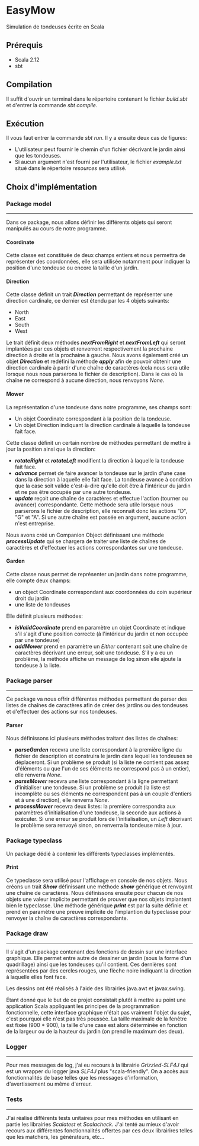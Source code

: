 # EasyMow
Simulation de tondeuses écrite en Scala

## Prérequis

* Scala 2.12
* sbt

## Compilation

Il suffit d'ouvrir un terminal dans le répertoire contenant le fichier *build.sbt*
et d'entrer la commande *sbt compile*.

## Exécution

Il vous faut entrer la commande *sbt run*. Il y a ensuite deux cas de figures:

* L'utilisateur peut fournir le chemin d'un fichier décrivant le jardin ainsi que
les tondeuses.
* Si aucun argument n'est fourni par l'utilisateur, le fichier *example.txt* situé
dans le répertoire *resources* sera utilisé.


## Choix d'implémentation

### Package model
-------------------

Dans ce package, nous allons définir les différents objets qui seront manipulés 
au cours de notre programme.

#### Coordinate

Cette classe est constituée de deux champs entiers et nous permettra de représenter
des coordonnées, elle sera utilisée notamment pour indiquer la position d'une 
tondeuse ou encore la taille d'un jardin.

#### Direction

Cette classe définit un trait __*Direction*__ permettant de représenter une direction
cardinale, ce dernier est étendu par les 4 objets suivants: 
* North
* East
* South
* West

Le trait définit deux méthodes __*nextFromRight*__ et __*nextFromLeft*__ qui seront
implantées par ces objets et renverront respectivement la prochaine direction à
droite et la prochaine à gauche.
Nous avons également créé un objet __*Direction*__ et redéfini la méthode __*apply*__ afin de 
pouvoir obtenir une direction cardinale à partir d'une chaîne de caractères (cela 
nous sera utile lorsque nous nous parserons le fichier de description). Dans le cas
où la chaîne ne correspond à aucune direction, nous renvoyons *None*.


#### Mower

La représentation d'une tondeuse dans notre programme, ses champs sont:
* Un objet Coordinate correspondant à la position de la tondeuse.
* Un objet Direction indiquant la direction cardinale à laquelle la tondeuse fait face.

Cette classe définit un certain nombre de méthodes permettant de mettre à jour la position ainsi que
la direction:

* __*rotateRight*__ et __*rotateLeft*__ modifient la direction à laquelle la tondeuse
fait face.
* __*advance*__ permet de faire avancer la tondeuse sur le jardin  d'une case dans
la direction à laquelle elle fait face. La tondeuse avance à condition que la case soit
valide c'est-à-dire qu'elle doit être à l'intérieur du jardin et ne pas être occupée
par une autre tondeuse.
* __*update*__ reçoit une chaîne de caractères et effectue l'action (tourner ou 
avancer) correspondante. Cette méthode sera utile lorsque nous parserons le fichier
de description, elle reconnaît donc les actions "D", "G" et "A". Si une autre chaîne
est passée en argument, aucune action n'est entreprise.

Nous avons créé un Companion Object définissant une méthode __*processUpdate*__ qui se chargera
de traiter une liste de chaînes de caractères et d'effectuer les actions correspondantes sur une tondeuse.

#### Garden

Cette classe nous permet de représenter un jardin dans notre programme, elle compte deux champs:
* un object Coordinate correspondant aux coordonnées du coin supérieur droit du jardin
* une liste de tondeuses

Elle définit plusieurs méthodes:
* __*isValidCoordinate*__ prend en paramètre un objet Coordinate et indique s'il
s'agit d'une position correcte (à l'intérieur du jardin et non occupée par une tondeuse)
* __*addMower*__ prend en paramètre un *Either* contenant soit une chaîne de caractères
décrivant une erreur, soit une tondeuse. S'il y a eu un problème, la méthode affiche
un message de log sinon elle ajoute la tondeuse à la liste.


### Package parser
--------------------

Ce package va nous offrir différentes méthodes permettant de parser des listes de 
chaînes de caractères afin de créer des jardins ou des tondeuses et d'effectuer des
actions sur nos tondeuses.

#### Parser

Nous définissons ici plusieurs méthodes traitant des listes de chaînes:
* __*parseGarden*__ recevra une liste correspondant à la première ligne du fichier
de description et construira le jardin dans lequel les tondeuses se déplaceront.
Si un problème se produit (si la liste ne contient pas assez d'éléments ou que l'un
de ses éléments ne correspond pas à un entier), elle renverra *None*.
* __*parseMower*__ recevra une liste correspondant à la ligne permettant d'initialiser
 une tondeuse. Si un problème se produit (la liste est incomplète ou ses éléments
 ne correspondent pas à un couple d'entiers et à une direction), elle renverra *None*.
* __*processMower*__ recevra deux listes: la première correspondra aux paramètres d'initialisation 
 d'une tondeuse, la seconde aux actions à exécuter. Si une erreur se produit lors de
 l'initialisation, un *Left* décrivant le problème sera renvoyé sinon, on renverra
 la tondeuse mise à jour.



### Package typeclass

Un package dédié à contenir les différents typeclasses implémentés.

#### Print

Ce typeclasse sera utilisé pour l'affichage en console de nos objets. Nous créons un
trait __*Show*__ définissant une méthode __*show*__ générique et renvoyant une chaîne de caractères.
Nous définissons ensuite pour chacun de nos objets une valeur implicite permettant de prouver que nos
objets implantent bien le typeclasse.
Une méthode générique __*print*__ est par la suite définie et prend en paramètre une preuve
 implicite de l'implantion du typeclasse pour renvoyer la chaîne de caractères correspondante. 

### Package draw
-----------------

Il s'agit d'un package contenant des fonctions de dessin sur une interface graphique.
Elle permet entre autre de dessiner un jardin (sous la forme d'un quadrillage) ainsi
 que les tondeuses qu'il contient. Ces dernières sont représentées par des cercles rouges,
 une flèche noire indiquant la direction à laquelle elles font face.
 
Les dessins ont été réalisés à l'aide des librairies java.awt et javax.swing.
 
Étant donné que le but de ce projet consistait plutôt à mettre au point une application
Scala appliquant les principes de la programmation fonctionnelle, cette interface graphique
n'était pas vraiment l'objet du sujet, c'est pourquoi elle n'est pas très poussée.
    La taille maximale de la fenêtre est fixée (900 * 900), la taille d'une case est alors
déterminée en fonction de la largeur ou de la hauteur du jardin (on prend le maximum des deux).

### Logger
-------------

Pour mes messages de log, j'ai eu recours à la librairie *Grizzled-SLF4J* qui est un wrapper du 
logger java *SLF4J* plus "scala-friendly". On a accès aux fonctionnalités de base telles que 
les messages d'information, d'avertissement ou même d'erreur.

### Tests
-----------

J'ai réalisé différents tests unitaires pour mes méthodes en utilisant en partie
les librairies *Scalatest* et *Scalacheck*. J'ai tenté au mieux d'avoir recours
aux différentes fonctionnalités offertes par ces deux librairires telles que les matchers, 
les générateurs, etc...






